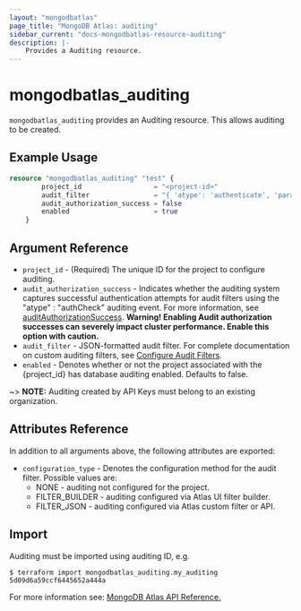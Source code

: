 ```yaml
---
layout: "mongodbatlas"
page_title: "MongoDB Atlas: auditing"
sidebar_current: "docs-mongodbatlas-resource-auditing"
description: |-
    Provides a Auditing resource.
---
```


# mongodbatlas_auditing

`mongodbatlas_auditing` provides an Auditing resource. This allows auditing to be created.

## Example Usage

```terraform
resource "mongodbatlas_auditing" "test" {
		project_id                  = "<project-id>"
		audit_filter                = "{ 'atype': 'authenticate', 'param': {   'user': 'auditAdmin',   'db': 'admin',   'mechanism': 'SCRAM-SHA-1' }}"
		audit_authorization_success = false
		enabled                     = true
	}
```

## Argument Reference

* `project_id` - (Required) The unique ID for the project to configure auditing.
* `audit_authorization_success` - Indicates whether the auditing system captures successful authentication attempts for audit filters using the "atype" : "authCheck" auditing event. For more information, see [auditAuthorizationSuccess](https://docs.mongodb.com/manual/reference/parameters/#param.auditAuthorizationSuccess).  **Warning! Enabling Audit authorization successes can severely impact cluster performance. Enable this option with caution.**
* `audit_filter` - JSON-formatted audit filter. For complete documentation on custom auditing filters, see [Configure Audit Filters](https://docs.mongodb.com/manual/tutorial/configure-audit-filters/).
* `enabled` - Denotes whether or not the project associated with the {project_id} has database auditing enabled.  Defaults to false.

~> **NOTE:** Auditing created by API Keys must belong to an existing organization.

## Attributes Reference

In addition to all arguments above, the following attributes are exported:

* `configuration_type` - Denotes the configuration method for the audit filter. Possible values are: 
	* NONE - auditing not configured for the project.
	* FILTER_BUILDER - auditing configured via Atlas UI filter builder.
	* FILTER_JSON - auditing configured via Atlas custom filter or API.

## Import

Auditing must be imported using auditing ID, e.g.

```
$ terraform import mongodbatlas_auditing.my_auditing 5d09d6a59ccf6445652a444a
```

For more information see: [MongoDB Atlas API Reference.](https://docs.atlas.mongodb.com/reference/api/auditing/)